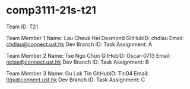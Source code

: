 # comp3111-21s-t21
Team ID: T21

Team Member 1
Name: Lau Cheuk Hei Desmond
GitHubID: chdlau
Email: chdlau@connect.ust.hk
Dev Branch ID:
Task Assignment: A


Team Member 2
Name: Tse Ngo Chun
GitHubID: Oscar-0713
Email: nctse@connect.ust.hk
Dev Branch ID:
Task Assignment: B


Team Member 3
Name: Gu Lok Tin
GitHubID: Tin04
Email: ltgu@connect.ust.hk
Dev Branch ID:
Task Assignment: C
